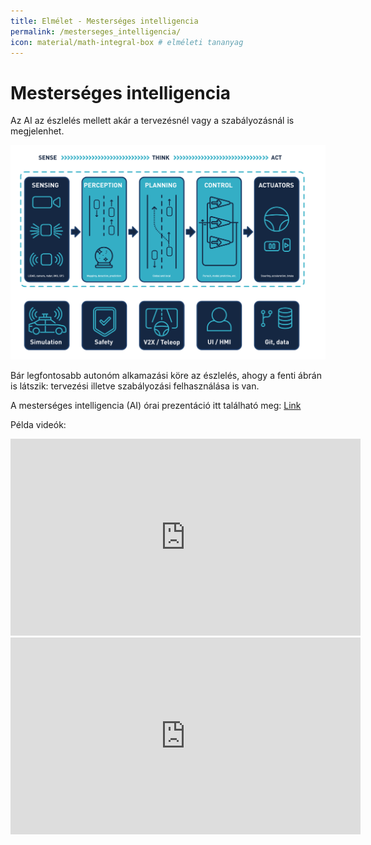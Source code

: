 ```yaml
---
title: Elmélet - Mesterséges intelligencia
permalink: /mesterseges_intelligencia/
icon: material/math-integral-box # elméleti tananyag
---
```


 




# Mesterséges intelligencia

Az AI az észlelés mellett akár a tervezésnél vagy a szabályozásnál is megjelenhet.

![](https://raw.githubusercontent.com/sze-info/arj/main/docs/_images/overview25.svg)


Bár legfontosabb autonóm alkamazási köre az észlelés, ahogy a fenti ábrán is látszik: tervezési illetve szabályozási felhasználása is van.

A mesterséges intelligencia (AI) órai prezentáció itt található meg: [Link](assets/arj-ai.pptx)


Példa videók:
<iframe width="560" height="315" src="https://www.youtube.com/embed/NZZIPcBBAc8?rel=0" title="YouTube video player" frameborder="0" allow="accelerometer; autoplay; clipboard-write; encrypted-media; gyroscope; picture-in-picture" allowfullscreen></iframe>

<iframe width="560" height="315" src="https://www.youtube.com/embed/mTcrA6HYsMM?rel=0" title="YouTube video player" frameborder="0" allow="accelerometer; autoplay; clipboard-write; encrypted-media; gyroscope; picture-in-picture" allowfullscreen></iframe>